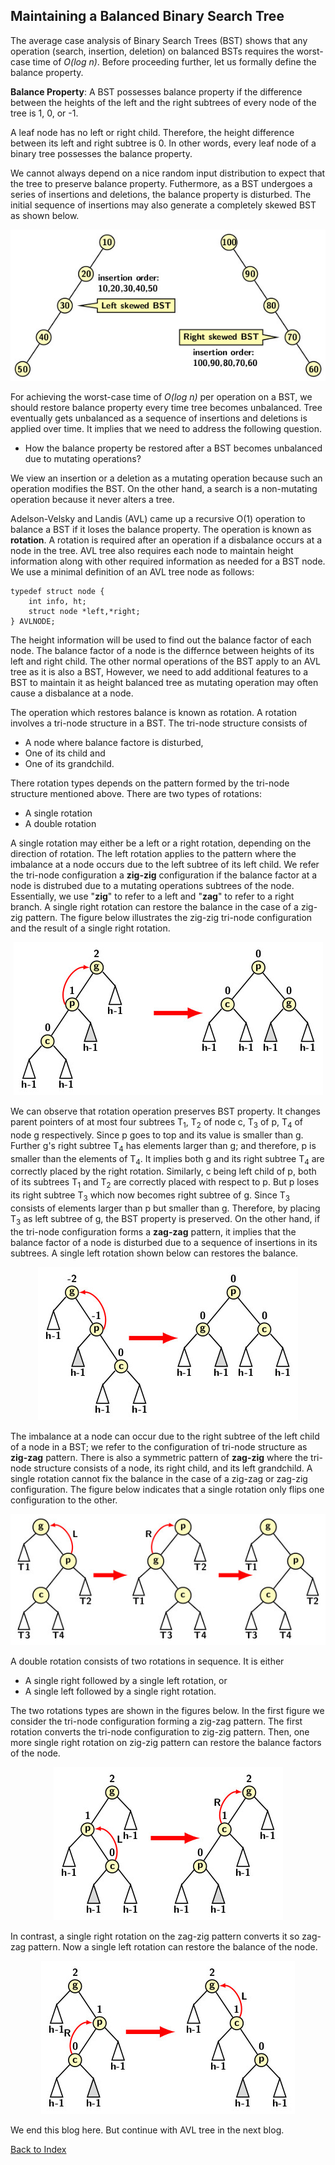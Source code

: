 ## Maintaining a Balanced Binary Search Tree

The average case analysis of Binary Search Trees (BST) shows that any operation (search, insertion, deletion)  on balanced BSTs requires the worst-case time of 
<i>O(log n)</i>. Before proceeding further, let us formally define the balance property. 

<strong>Balance Property</strong>: A BST possesses balance property if the difference between the heights of the left and the right subtrees of every node of the tree is 1, 0, or -1. 

A leaf node has no left or right child. Therefore, the height difference between its left and right subtree is 0. In other words, every leaf node
of a binary tree possesses the balance property.

We cannot always depend on a nice random input distribution to expect that the tree to preserve balance property. Futhermore, as a BST undergoes a series of 
insertions and deletions, the balance property is disturbed. The initial sequence of insertions may also generate a completely skewed BST as shown below.
<p align="center">
    <img src="../images/skewedBST.jpg">
    </p>
For achieving the worst-case time of <i>O(log n)</i> per operation on a BST, we should restore balance property every time tree becomes unbalanced. Tree 
eventually gets unbalanced as a sequence of insertions and deletions is applied over time. It implies that we need to address the following 
question. 

- How the balance property be restored after a BST becomes unbalanced due to mutating operations? 

We view an insertion or a deletion as a mutating operation because such an operation modifies the BST. On the other hand, a search is a non-mutating operation 
because it never alters a tree. 

Adelson-Velsky and Landis (AVL) came up a recursive O(1) operation to balance a BST if it loses the balance property. The operation is known as <b>rotation</b>. 
A rotation is required after an operation if a disbalance occurs at a node in the tree. AVL tree also requires each node to maintain height information along with
other required information as needed for a BST node. We use a minimal definition of an AVL tree node as follows:
```
typedef struct node {
    int info, ht;
    struct node *left,*right;
} AVLNODE;
```

The height information will be used to find out the balance factor of each node. The balance factor of a node is the differnce between heights of its left 
and right child. The other normal operations of the BST apply to an AVL tree as it is also a BST, However, we need to add additional features to a BST to 
maintain it as height balanced tree as mutating operation may often cause a disbalance at a node. 

The operation which restores balance is known as rotation. A rotation involves a tri-node structure in a BST. The tri-node structure consists of 
- A node where balance factore is disturbed,
- One of its child and
- One of its grandchild.

There rotation types depends on the pattern formed by the tri-node structure mentioned above. There are two types of rotations:
- A single rotation
- A double rotation

A single rotation may either be a left or a right rotation, depending on the direction of rotation. The left rotation applies to the pattern where the 
imbalance at a node occurs due to the left subtree of its left child. We refer the tri-node configuration  a <b>zig-zig</b> configuration if the balance factor
at a node is distrubed due to a mutating operations subtrees of the node. Essentially, we use "<b>zig</b>" to refer to a left and "<b>zag</b>" to refer to
a right branch.  A single right rotation can restore the balance in the case of a zig-zig pattern. The figure
below illustrates the zig-zig tri-node configuration and the result of a single right rotation.
<p align="center">
<img src="../images/avlSingleRight.jpg">
</p>
We can observe that rotation operation preserves BST property. It changes parent pointers of at most
four subtrees T<sub>1</sub>, T<sub>2</sub> of node c, T<sub>3</sub> of p, T<sub>4</sub> of node g respectively. Since p goes to top and its value is smaller
than g. Further g's right subtree T<sub>4</sub> has elements larger than g; and therefore, p is smaller than the elements of T<sub>4</sub>. It implies  both
g and its right subtree T<sub>4</sub> are correctly placed by the right rotation. Similarly, c being left child of p, both of its subtrees T<sub>1</sub> and 
T<sub>2</sub> are correctly placed with respect to p. But p loses its right subtree T<sub>3</sub> which now becomes right subtree of g. Since T<sub>3</sub> 
consists of elements larger than p but smaller than g. Therefore, by placing T<sub>3</sub> as left subtree of g, the BST property is preserved. On the other hand, 
if the tri-node configuration forms a <b>zag-zag</b> pattern, it implies that the balance factor of a node is disturbed due to a sequence of insertions in its 
subtrees. A single left rotation shown below can restores the balance. 
<p align="center">
<img src="../images/avlSingleLeft.jpg">
</p>

The imbalance at a node can occur due to the right subtree of the left child of a node in a BST; we refer to the configuration of tri-node structure as 
<b>zig-zag</b> pattern. 
There is also a symmetric pattern of <b>zag-zig</b> where the tri-node structure consists of a node, its right child, and its left grandchild. A single 
rotation cannot fix the balance in the case of a zig-zag or zag-zig configuration. The figure below indicates that a single rotation only flips one configuration 
to the other.
<p align="center">
    <img src="../images/needForDR.jpg">
</p>

A double rotation consists of two rotations in sequence. It is either 
- A single right followed by a single left rotation, or
- A single left followed by a single right rotation.

The two rotations types are shown in the figures below. In the first figure we consider the tri-node configuration forming a zig-zag pattern. The first rotation
converts the tri-node configuration to zig-zig pattern. Then, one more single right rotation on zig-zig pattern can restore the balance factors of the node. 
<p align="center">
<img src="../images/avlDoubleLR.jpg">
</p>

In contrast, a single right rotation on the zag-zig pattern converts it so zag-zag pattern. Now a single left rotation can restore the balance of the node. 
<p align="center">
<img src="../images/avlDoubleRL.jpg">
</p>

We end this blog here. But continue with AVL tree in the next blog.

[Back to Index](../index.md)


